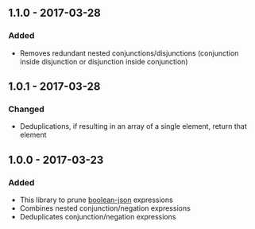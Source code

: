 ## 1.1.0 - 2017-03-28
### Added
- Removes redundant nested conjunctions/disjunctions (conjunction inside disjunction or disjunction inside conjunction)

## 1.0.1 - 2017-03-28
### Changed
- Deduplications, if resulting in an array of a single element, return that element

## 1.0.0 - 2017-03-23
### Added
- This library to prune [boolean-json](https://github.com/kemitchell/boolean-json-schema.json) expressions
- Combines nested conjunction/negation expressions
- Deduplicates conjunction/negation expressions